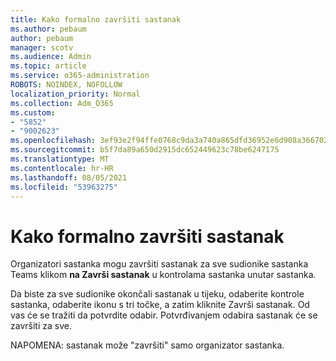```yaml
---
title: Kako formalno završiti sastanak
ms.author: pebaum
author: pebaum
manager: scotv
ms.audience: Admin
ms.topic: article
ms.service: o365-administration
ROBOTS: NOINDEX, NOFOLLOW
localization_priority: Normal
ms.collection: Adm_O365
ms.custom:
- "5852"
- "9002623"
ms.openlocfilehash: 3ef93e2f94ffe0768c9da3a740a865dfd36952e6d908a36670275297aed39913
ms.sourcegitcommit: b5f7da89a650d2915dc652449623c78be6247175
ms.translationtype: MT
ms.contentlocale: hr-HR
ms.lasthandoff: 08/05/2021
ms.locfileid: "53963275"
---
```

# <a name="how-to-formally-end-a-meeting"></a>Kako formalno završiti sastanak

Organizatori sastanka mogu završiti sastanak za sve sudionike sastanka Teams klikom **na Završi sastanak** u kontrolama sastanka unutar sastanka.  

Da biste za sve sudionike okončali sastanak u tijeku, odaberite kontrole sastanka, odaberite ikonu s tri točke, a zatim kliknite Završi sastanak. Od vas će se tražiti da potvrdite odabir. Potvrđivanjem odabira sastanak će se završiti za sve.

NAPOMENA: sastanak može "završiti" samo organizator sastanka.